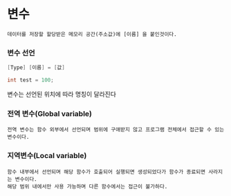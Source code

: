 # 변수
```Text
데이터를 저장할 할당받은 메모리 공간(주소값)에 [이름] 을 붙인것이다.
```
### 변수 선언
```C++
[Type] [이름] = [값]

int test = 100;

```

변수는 선언된 위치에 따라 명칭이 달라진다
### 전역 변수(Global variable)
```
전역 변수는 함수 외부에서 선언되며 범위에 구애받지 않고 프로그램 전체에서 접근할 수 있는 변수이다.
```
### 지역변수(Local variable)
```Text
함수 내부에서 선언되며 해당 함수가 호출되어 실행되면 생성되었다가 함수가 종료되면 사라지는 변수이다.
해당 범위 내에서만 사용 가능하며 다른 함수에서는 접근이 불가하다.
```

